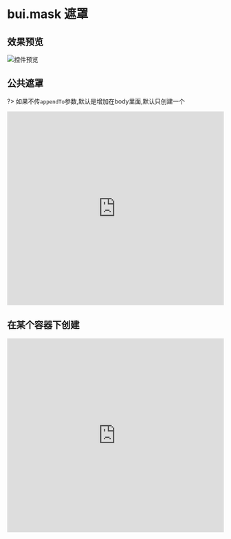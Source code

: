 # bui.mask 遮罩


## 效果预览
![控件预览](http://www.easybui.com/static/images/controls/bui-mask_low.gif)

## 公共遮罩

?> 如果不传`appendTo`参数,默认是增加在body里面,默认只创建一个

<iframe width="100%" height="450" src="https://code.hcharts.cn/easybui/ZKILxi/share/result,js,html,css" allowfullscreen="allowfullscreen" frameborder="0"></iframe>

## 在某个容器下创建

<iframe width="100%" height="450" src="https://code.hcharts.cn/easybui/ZKILxi/1/share/result,js,html,css" allowfullscreen="allowfullscreen" frameborder="0"></iframe>